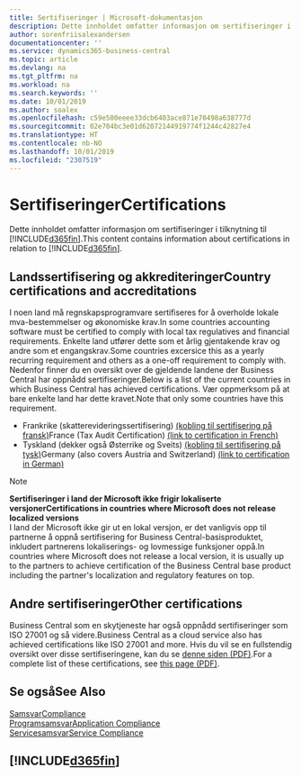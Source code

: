 ```yaml
---
title: Sertifiseringer | Microsoft-dokumentasjon
description: Dette innholdet omfatter informasjon om sertifiseringer i tilknytning til Business Central.
author: sorenfriisalexandersen
documentationcenter: ''
ms.service: dynamics365-business-central
ms.topic: article
ms.devlang: na
ms.tgt_pltfrm: na
ms.workload: na
ms.search.keywords: ''
ms.date: 10/01/2019
ms.author: soalex
ms.openlocfilehash: c59e500eeee33dcb6403ace871e70498a638777d
ms.sourcegitcommit: 02e704bc3e01d62072144919774f1244c42827e4
ms.translationtype: HT
ms.contentlocale: nb-NO
ms.lasthandoff: 10/01/2019
ms.locfileid: "2307519"
---
```

# <a name="certifications"></a><span data-ttu-id="c42d9-103">Sertifiseringer</span><span class="sxs-lookup"><span data-stu-id="c42d9-103">Certifications</span></span>  
<span data-ttu-id="c42d9-104">Dette innholdet omfatter informasjon om sertifiseringer i tilknytning til [!INCLUDE[d365fin](../includes/d365fin_md.md)].</span><span class="sxs-lookup"><span data-stu-id="c42d9-104">This content contains information about certifications in relation to [!INCLUDE[d365fin](../includes/d365fin_md.md)].</span></span>  

## <a name="country-certifications-and-accreditations"></a><span data-ttu-id="c42d9-105">Landssertifisering og akkrediteringer</span><span class="sxs-lookup"><span data-stu-id="c42d9-105">Country certifications and accreditations</span></span>
<span data-ttu-id="c42d9-106">I noen land må regnskapsprogramvare sertifiseres for å overholde lokale mva-bestemmelser og økonomiske krav.</span><span class="sxs-lookup"><span data-stu-id="c42d9-106">In some countries accounting software must be certified to comply with local tax regulatives and financial requirements.</span></span> <span data-ttu-id="c42d9-107">Enkelte land utfører dette som et årlig gjentakende krav og andre som et engangskrav.</span><span class="sxs-lookup"><span data-stu-id="c42d9-107">Some countries excersice this as a yearly recurring requirement and others as a one-off requirement to comply with.</span></span> <span data-ttu-id="c42d9-108">Nedenfor finner du en oversikt over de gjeldende landene der Business Central har oppnådd sertifiseringer.</span><span class="sxs-lookup"><span data-stu-id="c42d9-108">Below is a list of the current countries in which Business Central has achieved certifications.</span></span> <span data-ttu-id="c42d9-109">Vær oppmerksom på at bare enkelte land har dette kravet.</span><span class="sxs-lookup"><span data-stu-id="c42d9-109">Note that only some countries have this requirement.</span></span>  
- <span data-ttu-id="c42d9-110">Frankrike (skatterevideringssertifisering) [(kobling til sertifisering på fransk)](https://certificates.infocert.org/certificates/CERTIF-07-181-R16.pdf)</span><span class="sxs-lookup"><span data-stu-id="c42d9-110">France (Tax Audit Certification) [(link to certification in French)](https://certificates.infocert.org/certificates/CERTIF-07-181-R16.pdf)</span></span> 
- <span data-ttu-id="c42d9-111">Tyskland (dekker også Østerrike og Sveits) [(kobling til sertifisering på tysk)](https://www.bdo.de/de-de/themen/softwarebescheinungen/bdo/microsoft-dynamics-365-business-central)</span><span class="sxs-lookup"><span data-stu-id="c42d9-111">Germany (also covers Austria and Switzerland) [(link to certification in German)](https://www.bdo.de/de-de/themen/softwarebescheinungen/bdo/microsoft-dynamics-365-business-central)</span></span>

> [!NOTE]  
>  <span data-ttu-id="c42d9-112">**Sertifiseringer i land der Microsoft ikke frigir lokaliserte versjoner**</span><span class="sxs-lookup"><span data-stu-id="c42d9-112">**Certifications in countries where Microsoft does not release localized versions**</span></span>  
> <span data-ttu-id="c42d9-113">I land der Microsoft ikke gir ut en lokal versjon, er det vanligvis opp til partnerne å oppnå sertifisering for Business Central-basisproduktet, inkludert partnerens lokaliserings- og lovmessige funksjoner oppå.</span><span class="sxs-lookup"><span data-stu-id="c42d9-113">In countries where Microsoft does not release a local version, it is usually up to the partners to achieve certification of the Business Central base product including the partner's localization and regulatory features on top.</span></span>

## <a name="other-certifications"></a><span data-ttu-id="c42d9-114">Andre sertifiseringer</span><span class="sxs-lookup"><span data-stu-id="c42d9-114">Other certifications</span></span>  
<span data-ttu-id="c42d9-115">Business Central som en skytjeneste har også oppnådd sertifiseringer som ISO 27001 og så videre.</span><span class="sxs-lookup"><span data-stu-id="c42d9-115">Business Central as a cloud service also has achieved certifications like ISO 27001 and more.</span></span> <span data-ttu-id="c42d9-116">Hvis du vil se en fullstendig oversikt over disse sertifiseringene, kan du se [denne siden (PDF)](https://aka.ms/d365-compliance-list).</span><span class="sxs-lookup"><span data-stu-id="c42d9-116">For a complete list of these certifications, see [this page (PDF)](https://aka.ms/d365-compliance-list).</span></span>

## <a name="see-also"></a><span data-ttu-id="c42d9-117">Se også</span><span class="sxs-lookup"><span data-stu-id="c42d9-117">See Also</span></span>  
[<span data-ttu-id="c42d9-118">Samsvar</span><span class="sxs-lookup"><span data-stu-id="c42d9-118">Compliance</span></span>](compliance-overview.md)  
[<span data-ttu-id="c42d9-119">Programsamsvar</span><span class="sxs-lookup"><span data-stu-id="c42d9-119">Application Compliance</span></span>](compliance-application-compliance.md)  
[<span data-ttu-id="c42d9-120">Servicesamsvar</span><span class="sxs-lookup"><span data-stu-id="c42d9-120">Service Compliance</span></span>](compliance-service-compliance.md)  

 ## [!INCLUDE[d365fin](../includes/free_trial_md.md)]  
 
